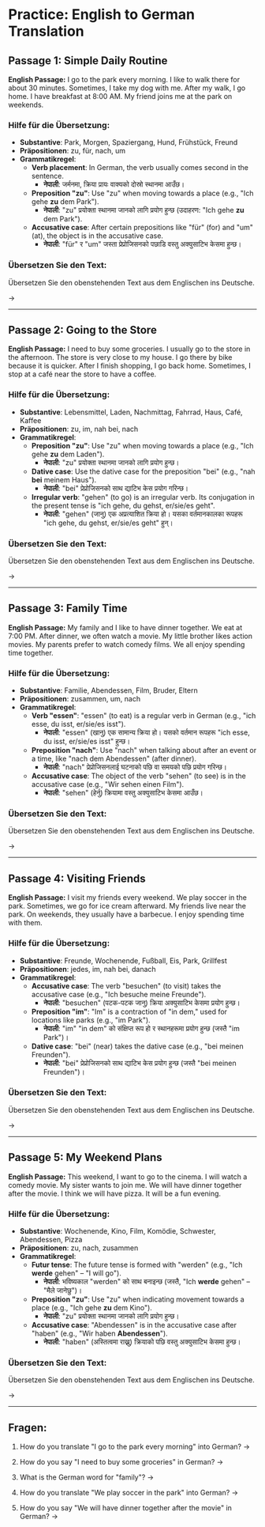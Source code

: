 # Practice: English to German Translation

## Passage 1: Simple Daily Routine

**English Passage:**
I go to the park every morning. I like to walk there for about 30 minutes. Sometimes, I take my dog with me. After my walk, I go home. I have breakfast at 8:00 AM. My friend joins me at the park on weekends.

### Hilfe für die Übersetzung:
- **Substantive**: Park, Morgen, Spaziergang, Hund, Frühstück, Freund
- **Präpositionen**: zu, für, nach, um
- **Grammatikregel**:
  - **Verb placement**: In German, the verb usually comes second in the sentence.
    - **नेपाली**: जर्मनमा, क्रिया प्रायः वाक्यको दोस्रो स्थानमा आउँछ।
  - **Preposition "zu"**: Use "zu" when moving towards a place (e.g., "Ich gehe **zu** dem Park").
    - **नेपाली**: "zu" प्रयोक्ता स्थानमा जानको लागि प्रयोग हुन्छ (उदाहरण: "Ich gehe **zu** dem Park").
  - **Accusative case**: After certain prepositions like "für" (for) and "um" (at), the object is in the accusative case.
    - **नेपाली**: "für" र "um" जस्ता प्रेप्रोजिसनको पछाडि वस्तु अक्युसाटिभ केसमा हुन्छ। 

### Übersetzen Sie den Text:
Übersetzen Sie den obenstehenden Text aus dem Englischen ins Deutsche.

-> 

---

## Passage 2: Going to the Store

**English Passage:**
I need to buy some groceries. I usually go to the store in the afternoon. The store is very close to my house. I go there by bike because it is quicker. After I finish shopping, I go back home. Sometimes, I stop at a café near the store to have a coffee.

### Hilfe für die Übersetzung:
- **Substantive**: Lebensmittel, Laden, Nachmittag, Fahrrad, Haus, Café, Kaffee
- **Präpositionen**: zu, im, nah bei, nach
- **Grammatikregel**:
  - **Preposition "zu"**: Use "zu" when moving towards a place (e.g., "Ich gehe **zu** dem Laden").
    - **नेपाली**: "zu" प्रयोक्ता स्थानमा जानको लागि प्रयोग हुन्छ।
  - **Dative case**: Use the dative case for the preposition "bei" (e.g., "nah **bei** meinem Haus").
    - **नेपाली**: "bei" प्रेप्रोजिसनको साथ द्याटिभ केस प्रयोग गरिन्छ। 
  - **Irregular verb**: "gehen" (to go) is an irregular verb. Its conjugation in the present tense is "ich gehe, du gehst, er/sie/es geht".
    - **नेपाली**: "gehen" (जानु) एक अप्रत्याशित क्रिया हो। यसका वर्तमानकालका रूपहरू "ich gehe, du gehst, er/sie/es geht" हुन्।

### Übersetzen Sie den Text:
Übersetzen Sie den obenstehenden Text aus dem Englischen ins Deutsche.

-> 

---

## Passage 3: Family Time

**English Passage:**
My family and I like to have dinner together. We eat at 7:00 PM. After dinner, we often watch a movie. My little brother likes action movies. My parents prefer to watch comedy films. We all enjoy spending time together.

### Hilfe für die Übersetzung:
- **Substantive**: Familie, Abendessen, Film, Bruder, Eltern
- **Präpositionen**: zusammen, um, nach
- **Grammatikregel**:
  - **Verb "essen"**: "essen" (to eat) is a regular verb in German (e.g., "ich esse, du isst, er/sie/es isst").
    - **नेपाली**: "essen" (खानु) एक सामान्य क्रिया हो। यसको वर्तमान रूपहरू "ich esse, du isst, er/sie/es isst" हुन्छ।
  - **Preposition "nach"**: Use "nach" when talking about after an event or a time, like "nach dem Abendessen" (after dinner).
    - **नेपाली**: "nach" प्रेप्रोजिसनलाई घटनाको पछि वा समयको पछि प्रयोग गरिन्छ। 
  - **Accusative case**: The object of the verb "sehen" (to see) is in the accusative case (e.g., "Wir sehen einen Film").
    - **नेपाली**: "sehen" (हेर्नु) क्रियामा वस्तु अक्युसाटिभ केसमा आउँछ। 

### Übersetzen Sie den Text:
Übersetzen Sie den obenstehenden Text aus dem Englischen ins Deutsche.

-> 

---

## Passage 4: Visiting Friends

**English Passage:**
I visit my friends every weekend. We play soccer in the park. Sometimes, we go for ice cream afterward. My friends live near the park. On weekends, they usually have a barbecue. I enjoy spending time with them.

### Hilfe für die Übersetzung:
- **Substantive**: Freunde, Wochenende, Fußball, Eis, Park, Grillfest
- **Präpositionen**: jedes, im, nah bei, danach
- **Grammatikregel**:
  - **Accusative case**: The verb "besuchen" (to visit) takes the accusative case (e.g., "Ich besuche meine Freunde").
    - **नेपाली**: "besuchen" (पटक-पटक जानु) क्रिया अक्युसाटिभ केसमा प्रयोग हुन्छ।
  - **Preposition "im"**: "Im" is a contraction of "in dem," used for locations like parks (e.g., "im Park").
    - **नेपाली**: "im" "in dem" को संक्षिप्त रूप हो र स्थानहरूमा प्रयोग हुन्छ (जस्तै "im Park")।
  - **Dative case**: "bei" (near) takes the dative case (e.g., "bei meinen Freunden").
    - **नेपाली**: "bei" प्रेप्रोजिसनको साथ द्याटिभ केस प्रयोग हुन्छ (जस्तै "bei meinen Freunden")। 

### Übersetzen Sie den Text:
Übersetzen Sie den obenstehenden Text aus dem Englischen ins Deutsche.

-> 

---

## Passage 5: My Weekend Plans

**English Passage:**
This weekend, I want to go to the cinema. I will watch a comedy movie. My sister wants to join me. We will have dinner together after the movie. I think we will have pizza. It will be a fun evening.

### Hilfe für die Übersetzung:
- **Substantive**: Wochenende, Kino, Film, Komödie, Schwester, Abendessen, Pizza
- **Präpositionen**: zu, nach, zusammen
- **Grammatikregel**:
  - **Futur tense**: The future tense is formed with "werden" (e.g., "Ich **werde** gehen" – "I will go").
    - **नेपाली**: भविष्यकाल "werden" को साथ बनाइन्छ (जस्तै, "Ich **werde** gehen" – "मैले जानेछु")।
  - **Preposition "zu"**: Use "zu" when indicating movement towards a place (e.g., "Ich gehe **zu** dem Kino").
    - **नेपाली**: "zu" प्रयोक्ता स्थानमा जानको लागि प्रयोग हुन्छ।
  - **Accusative case**: "Abendessen" is in the accusative case after "haben" (e.g., "Wir haben **Abendessen**").
    - **नेपाली**: "haben" (अस्तित्वमा राख्नु) क्रियाको पछि वस्तु अक्युसाटिभ केसमा हुन्छ। 

### Übersetzen Sie den Text:
Übersetzen Sie den obenstehenden Text aus dem Englischen ins Deutsche.

-> 

---

## Fragen:

1. How do you translate "I go to the park every morning" into German?
   -> 

2. How do you say "I need to buy some groceries" in German?
   -> 

3. What is the German word for "family"?
   -> 

4. How do you translate "We play soccer in the park" into German?
   -> 

5. How do you say "We will have dinner together after the movie" in German?
   -> 
